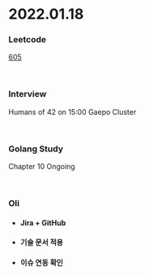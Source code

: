 # 2022.01.18
### Leetcode
[605](https://leetcode.com/problems/can-place-flowers/)

<br/>

### Interview
Humans of 42 on 15:00 Gaepo Cluster

<br/>

### Golang Study
Chapter 10 Ongoing

<br/>

### Oli
* #### Jira + GitHub
* #### 기술 문서 적용
* #### 이슈 연동 확인
